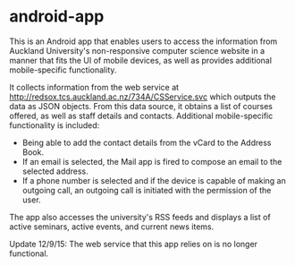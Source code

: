 # android-app
This is an Android app that enables users to access the information from Auckland University's non-responsive computer science website in a manner that fits the UI of mobile devices, as well as provides additional mobile-specific functionality.

It collects information from the web service at http://redsox.tcs.auckland.ac.nz/734A/CSService.svc which outputs the data as JSON objects. From this data source, it obtains a list of courses offered, as well as staff details and contacts. Additional mobile-specific functionality is included:
* Being able to add the contact details from the vCard to the Address Book.
* If an email is selected, the Mail app is fired to compose an email to the selected address.
* If a phone number is selected and if the device is capable of making an outgoing call, an outgoing call is initiated with the permission of the user.

The app also accesses the university's RSS feeds and displays a list of active seminars, active events, and current news items. 

Update 12/9/15: The web service that this app relies on is no longer functional.

